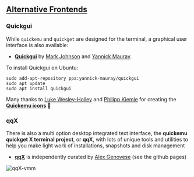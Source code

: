## [Alternative Frontends](https://github.com/quickemu-project/quickemu/wiki/07-Alternative-frontends)

### Quickgui

While `quickemu` and `quickget` are designed for the terminal, a
graphical user interface is also available:

- **[Quickgui](https://github.com/quickemu-project/quickgui)** by [Mark Johnson](https://github.com/marxjohnson) and [Yannick Mauray](https://github.com/ymauray).

To install Quickgui on Ubuntu:

``` shell
sudo add-apt-repository ppa:yannick-mauray/quickgui
sudo apt update
sudo apt install quickgui
```

Many thanks to [Luke Wesley-Holley](https://github.com/Lukewh) and
[Philipp Kiemle](https://github.com/daPhipz) for creating the
**[Quickemu icons](https://github.com/Lukewh/quickemu-icons)** 🎨

### qqX

There is also a multi option desktop integrated text
interface, the **quickemu quickget X terminal project**, or **qqX**,
with lots of unique tools and utilities to help you make
light work of installations, snapshots and disk management

- **[qqX](https://github.com/TuxVinyards/qqX)** is independently curated
    by [Alex Genovese](https://github.com/TuxVinyards) (see the github pages)

![qqX-vmm](https://github.com/TuxVinyards/qqX/assets/3956806/18e5c495-8072-49a5-8b9c-e1302549efcf)
